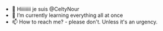 - 👋 Hiiiiiiii je suis @CeltyNour
- 🌱 I’m currently learning everything all at once
- 📫 How to reach me? - please don't. Unless it's an urgency.

<!---
CeltyNour/CeltyNour is a ✨ special ✨ repository because its `README.md` (this file) appears on your GitHub profile.
You can click the Preview link to take a look at your changes.
--->

